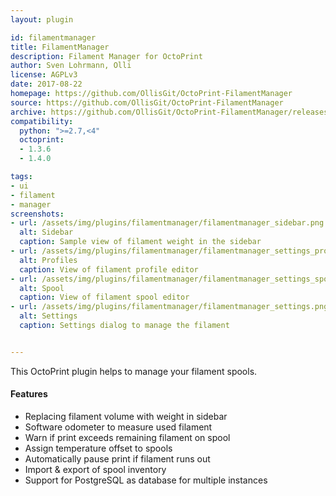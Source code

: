 ```yaml
---
layout: plugin

id: filamentmanager
title: FilamentManager
description: Filament Manager for OctoPrint
author: Sven Lohrmann, Olli
license: AGPLv3
date: 2017-08-22
homepage: https://github.com/OllisGit/OctoPrint-FilamentManager
source: https://github.com/OllisGit/OctoPrint-FilamentManager
archive: https://github.com/OllisGit/OctoPrint-FilamentManager/releases/latest/download/master.zip
compatibility:
  python: ">=2.7,<4"
  octoprint:
  - 1.3.6
  - 1.4.0

tags:
- ui
- filament
- manager
screenshots:
- url: /assets/img/plugins/filamentmanager/filamentmanager_sidebar.png
  alt: Sidebar
  caption: Sample view of filament weight in the sidebar
- url: /assets/img/plugins/filamentmanager/filamentmanager_settings_profile.png
  alt: Profiles
  caption: View of filament profile editor
- url: /assets/img/plugins/filamentmanager/filamentmanager_settings_spool.png
  alt: Spool
  caption: View of filament spool editor
- url: /assets/img/plugins/filamentmanager/filamentmanager_settings.png
  alt: Settings
  caption: Settings dialog to manage the filament


---
```


This OctoPrint plugin helps to manage your filament spools.

#### Features

* Replacing filament volume with weight in sidebar
* Software odometer to measure used filament
* Warn if print exceeds remaining filament on spool
* Assign temperature offset to spools
* Automatically pause print if filament runs out
* Import & export of spool inventory
* Support for PostgreSQL as database for multiple instances
